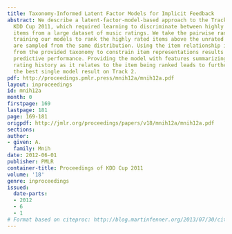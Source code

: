 ```yaml
---
title: Taxonomy-Informed Latent Factor Models for Implicit Feedback
abstract: We describe a latent-factor-model-based approach to the Track 2 task of
  KDD Cup 2011, which required learning to discriminate between highly rated and unrated
  items from a large dataset of music ratings. We take the pairwise ranking route,
  training our models to rank the highly rated items above the unrated items that
  are sampled from the same distribution. Using the item relationship information
  from the provided taxonomy to constrain item representations results in improved
  predictive performance. Providing the model with features summarizing the user’s
  rating history as it relates to the item being ranked leads to further gains, producing
  the best single model result on Track 2.
pdf: http://proceedings.pmlr.press/mnih12a/mnih12a.pdf
layout: inproceedings
id: mnih12a
month: 0
firstpage: 169
lastpage: 181
page: 169-181
origpdf: http://jmlr.org/proceedings/papers/v18/mnih12a/mnih12a.pdf
sections: 
author:
- given: A.
  family: Mnih
date: 2012-06-01
publisher: PMLR
container-title: Proceedings of KDD Cup 2011
volume: '18'
genre: inproceedings
issued:
  date-parts:
  - 2012
  - 6
  - 1
# Format based on citeproc: http://blog.martinfenner.org/2013/07/30/citeproc-yaml-for-bibliographies/
---
```

